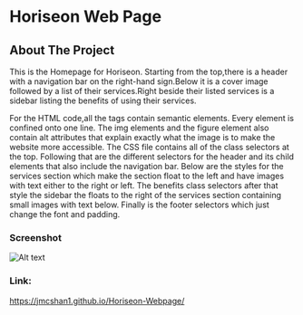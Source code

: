 # Horiseon Web Page

## About The Project

This is the Homepage for Horiseon. Starting from the top,there is a header with a navigation bar on the right-hand sign.Below it is a cover image followed by a list of their services.Right beside their listed services is a sidebar listing the benefits of using their services. 

For the HTML code,all the tags contain semantic elements. Every element is confined onto one line. The img elements and the figure element also contain alt attributes that explain exactly what the image is to make the website more accessible. The CSS file contains all of the class selectors at the top. Following that are the different selectors for the header and its child elements that also include the navigation bar. Below are the styles for the services section which make the section float to the left and have images with text either to the right or left. The benefits class selectors after that style the sidebar the floats to the right of the services section containing small images with text below. Finally is the footer selectors which just change the font and padding.

### Screenshot

![Alt text](./assets/Horison%20Web%20Page.png)

### Link:
https://jmcshan1.github.io/Horiseon-Webpage/